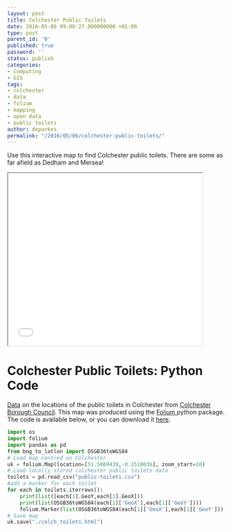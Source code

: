 ```yaml
---
layout: post
title: Colchester Public Toilets
date: 2016-05-06 09:00:27.000000000 +01:00
type: post
parent_id: '0'
published: true
password: ''
status: publish
categories:
- Computing
- GIS
tags:
- colchester
- data
- folium
- mapping
- open data
- public toilets
author: deparkes
permalink: "/2016/05/06/colchester-public-toilets/"
---
```

Use this interactive map to find Colchester public toilets. There are some as far afield as Dedham and Mersea!
<iframe src="{{site.baseurl}}/assets/maps/colch_toilets.html" name="FRAME2" width="450" height="400" frameborder="1"></iframe>
<h1>Colchester Public Toilets: Python Code</h1>
<a href="https://datashare.colchester.gov.uk/View/street-care/public-toilets#">Data</a> on the locations of the public toilets in Colchester from <a href="https://www.colchester.gov.uk/residents">Colchester Borough Council</a>.
This map was produced using the <a href="https://pypi.python.org/pypi/folium">Folium </a>python package. The code is available below, or you can download it <a href="https://gist.github.com/deparkes/a202c31809771facad1f208e00fede5a#file-colch_toilets-py">here</a>.

```python
import os
import folium
import pandas as pd
from bng_to_latlon import OSGB36toWGS84
# Load map centred on Colchester
uk = folium.Map(location=[51.5069439,-0.1510636], zoom_start=10)
# Load locally stored colchester public toilets data
toilets = pd.read_csv("public-toilets.csv")
#add a marker for each toilet
for each in toilets.iterrows():
    print(list([each[1].GeoY,each[1].GeoX]))
    print(list(OSGB36toWGS84(each[1]['GeoX'],each[1]['GeoY'])))
    folium.Marker(list(OSGB36toWGS84(each[1]['GeoX'],each[1]['GeoY'])), popup=each[1]['StreetAddress']).add_to(uk)
# Save map
uk.save("./colch_toilets.html")
```
